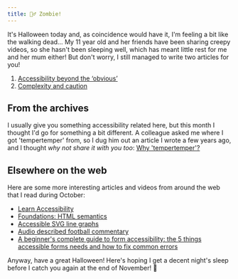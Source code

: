 ```yaml
---
title: 🧟‍♂️ Zombie!
---
```


It's Halloween today and, as coincidence would have it, I'm feeling a bit like the walking dead… My 11 year old and her friends have been sharing creepy videos, so she hasn't been sleeping well, which has meant little rest for me and her mum either! But don't worry, I still managed to write two articles for you!

1. [Accessibility beyond the ‘obvious’](https://www.tempertemper.net/blog/accessibility-beyond-the-obvious)
2. [Complexity and caution](https://www.tempertemper.net/blog/complexity-and-caution)


## From the archives

I usually give you something accessibility related here, but this month I thought I'd go for something a bit different. A colleague asked me where I got 'tempertemper' from, so I dug him out an article I wrote a few years ago, and I thought <i>why not share it with you too</i>: [Why 'tempertemper'?](https://www.tempertemper.net/blog/why-tempertemper)


## Elsewhere on the web

Here are some more interesting articles and videos from around the web that I read during October:

- [Learn Accessibility](https://web.dev/learn/accessibility/)
- [Foundations: HTML semantics](https://tetralogical.com/blog/2022/10/05/foundations-html-semantics/)
- [Accessible SVG line graphs](https://tink.uk/accessible-svg-line-graphs/)
- [Audio described football commentary](https://twitter.com/ADNewcastle/status/1586327976995692546)
- [A beginner's complete guide to form accessibility: the 5 things accessible forms needs and how to fix common errors](https://blog.pope.tech/2022/10/03/a-beginners-complete-guide-to-form-accessibility-the-5-things-accessible-forms-needs-and-how-to-fix-common-errors/)

Anyway, have a great Halloween! Here's hoping I get a decent night's sleep before I catch you again at the end of November! 🥱
